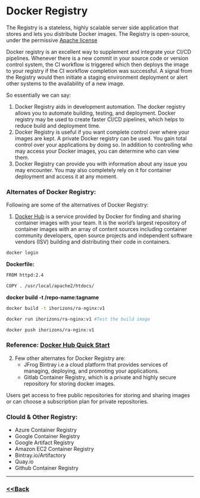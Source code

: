 # Docker Registry
The Registry is a stateless, highly scalable server side application that stores and lets you distribute Docker images. The Registry is open-source, under the permissive [Apache license](https://en.wikipedia.org/wiki/Apache_License)

Docker registry is an excellent way to supplement and integrate your CI/CD pipelines. Whenever there is a new commit in your source code or version control system, the CI workflow is triggered which then deploys the image to your registry if the CI workflow completion was successful. A signal from the Registry would then initiate a staging environment deployment or alert other systems to the availability of a new image.

So essentially we can say:

1. Docker Registry aids in development automation. The docker registry allows you to automate building, testing, and deployment. Docker registry may be used to create faster CI/CD pipelines, which helps to reduce build and deployment time.
2. Docker Registry is useful if you want complete control over where your images are kept. A private Docker registry can be used. You gain total control over your applications by doing so. In addition to controlling who may access your Docker images, you can determine who can view them.
3. Docker Registry can provide you with information about any issue you may encounter. You may also completely rely on it for container deployment and access it at any moment.

### Alternates of Docker Registry:
Following are some of the alternatives of Docker Registry: 

1. [Docker Hub](https://hub.docker.com/) is a service provided by Docker for finding and sharing container images with your team. It is the world’s largest repository of container images with an array of content sources including container community developers, open source projects and independent software vendors (ISV) building and distributing their code in containers.

```bash
docker login
```

**Dockerfile:**

```bash
FROM httpd:2.4

COPY . /usr/local/apache2/htdocs/
```
**docker build -t <username>/repo-name:tagname**
```bash
docker build -t ihorizons/ra-nginx:v1
```
```bash
docker run ihorizons/ra-nginx:v1 #Test the build image
```
```bash
docker push ihorizons/ra-nginx:v1
```
### Reference: [Docker Hub Quick Start](https://docs.docker.com/docker-hub/)
2. Few other alternates for Docker Registry are: 
    - JFrog Bintray i.e a cloud platform that provides services of managing, deploying, and promoting your applications.
    - Gitlab Container Registry, which is a private and highly secure repository for storing docker images.



Users get access to free public repositories for storing and sharing images or can choose a subscription plan for private repositories.

### **Clould & Other Registry:**
- Azure Container Registry
- Google Container Registry
- Google Artifact Registry
- Amazon EC2 Container Registry
- Bintray.io/Artifactory
- Quay.io
- Github Container Registry

---

### [<<Back](https://github.com/ihorizonsr/docker-basics/tree/main/docker-dockerfile)

